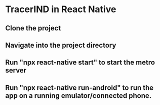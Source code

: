 # TracerIND in React Native
## Clone the project
## Navigate into the project directory
## Run "npx react-native start" to start the metro server
## Run "npx react-native run-android" to run the app on a running emulator/connected phone.
